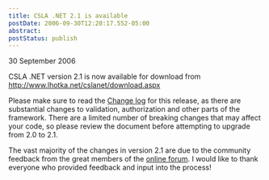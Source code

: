 ```yaml
---
title: CSLA .NET 2.1 is available
postDate: 2006-09-30T12:20:17.552-05:00
abstract: 
postStatus: publish
---
```

30 September 2006

CSLA .NET version 2.1 is now available for download from http://www.lhotka.net/cslanet/download.aspx

Please make sure to read the [Change log](http://www.lhotka.net/Article.aspx?area=4&amp;id=f12cc951-0452-42d1-96a6-cfa7656863b1) for this release, as there are substantial changes to validation, authorization and other parts of the framework. There are a limited number of breaking changes that may affect your code, so please review the document before attempting to upgrade from 2.0 to 2.1.

The vast majority of the changes in version 2.1 are due to the community feedback from the great members of the [online forum](http://forums.lhotka.net). I would like to thank everyone who provided feedback and input into the process!
